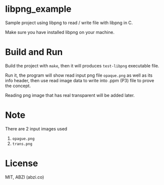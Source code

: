 # libpng_example

Sample project using libpng to read / write file with libpng in C.

Make sure you have installed libpng on your machine.

# Build and Run

Build the project with `make`, then it will produces `test-libpng` executable file.

Run it, the program will show read input png file `opaque.png` as well as its info header, then use read image data to write into .ppm (P3) file to prove the concept.

Reading png image that has real transparent will be added later.

# Note

There are 2 input images used

1. `opague.png`
2. `trans.png`

# License
MIT, ABZI (abzi.co)
